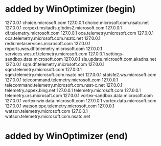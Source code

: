 # added by WinOptimizer (begin)
127.0.0.1 choice.microsoft.com
127.0.0.1 choice.microsoft.com.nsatc.net
127.0.0.1 corpext.msitadfs.glbdns2.microsoft.com
127.0.0.1 df.telemetry.microsoft.com
127.0.0.1 oca.telemetry.microsoft.com
127.0.0.1 oca.telemetry.microsoft.com.nsatc.net
127.0.0.1 redir.metaservices.microsoft.com
127.0.0.1 reports.wes.df.telemetry.microsoft.com
127.0.0.1 services.wes.df.telemetry.microsoft.com
127.0.0.1 settings-sandbox.data.microsoft.com
127.0.0.1 sls.update.microsoft.com.akadns.net
127.0.0.1 sqm.df.telemetry.microsoft.com
127.0.0.1 sqm.telemetry.microsoft.com
127.0.0.1 sqm.telemetry.microsoft.com.nsatc.net
127.0.0.1 statsfe2.ws.microsoft.com
127.0.0.1 telecommand.telemetry.microsoft.com
127.0.0.1 telecommand.telemetry.microsoft.com.nsat-c.net
127.0.0.1 telemetry.appex.bing.net
127.0.0.1 telemetry.microsoft.com
127.0.0.1 telemetry.urs.microsoft.com
127.0.0.1 vortex-sandbox.data.microsoft.com
127.0.0.1 vortex-win.data.microsoft.com
127.0.0.1 vortex.data.microsoft.com
127.0.0.1 watson.ppe.telemetry.microsoft.com
127.0.0.1 watson.telemetry.microsoft.com
127.0.0.1 watson.telemetry.microsoft.com.nsatc.net
# added by WinOptimizer (end)
